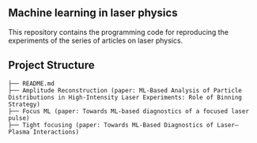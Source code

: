 ## Machine learning in laser physics

This repository contains the programming code for reproducing the experiments of the series of articles on laser physics.

## Project Structure

```plaintext
├── README.md 
├── Amplitude Reconstruction (paper: ML-Based Analysis of Particle Distributions in High-Intensity Laser Experiments: Role of Binning Strategy)
├── Focus ML (paper: Towards ML-based diagnostics of a focused laser pulse)
├── Tight focusing (paper: Towards ML-Based Diagnostics of Laser–Plasma Interactions)
```